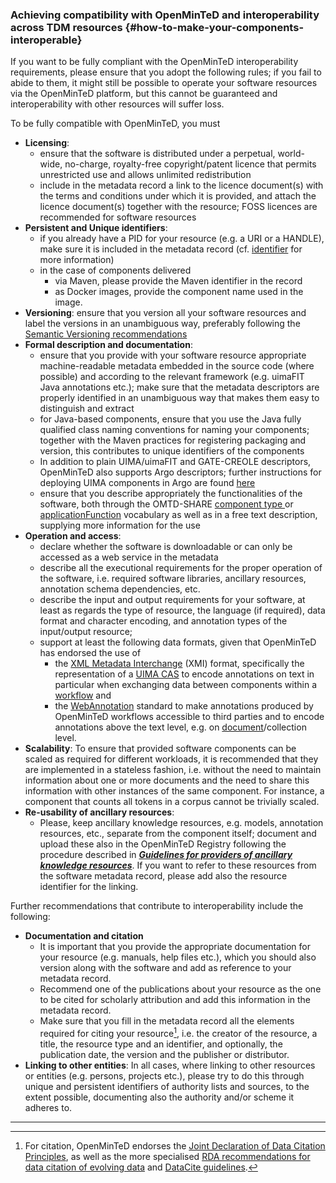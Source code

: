 ### Achieving compatibility with OpenMinTeD and interoperability across TDM resources {#how-to-make-your-components-interoperable}

If you want to be fully compliant with the OpenMinTeD interoperability requirements, please ensure that you adopt the following rules; if you fail to abide to them, it might still be possible to operate your software resources via the OpenMinTeD platform, but this cannot be guaranteed and interoperability with other resources will suffer loss.

To be fully compatible with OpenMinTeD, you must

* **Licensing**:
  * ensure that the software is distributed under a perpetual, world-wide, no-charge, royalty-free copyright/patent licence that permits unrestricted use and allows unlimited redistribution
  * include in the metadata record a link to the licence document\(s\) with the terms and conditions under which it is provided, and attach the licence document\(s\) together with the resource; FOSS licences are recommended for software resources
* **Persistent and Unique identifiers**:
  * if you already have a PID for your resource \(e.g. a URI or a HANDLE\), make sure it is included in the metadata record \(cf. [identifier](/publications_identifier.md) for more information\)
  * in the case of components delivered 
    * via Maven, please provide the Maven identifier in the record
    * as Docker images, provide the component name used in the image.
* **Versioning**: ensure that you version all your software resources and label the versions in an unambiguous way, preferably following the [Semantic Versioning recommendations](http://semver.org)
* **Formal description and documentation**:
  * ensure that you provide with your software resource appropriate machine-readable metadata embedded in the source code \(where possible\) and according to the relevant framework \(e.g. uimaFIT Java annotations etc.\); make sure that the metadata descriptors are properly identified in an unambiguous way that makes them easy to distinguish and extract
  * for Java-based components, ensure that you use the Java fully qualified class naming conventions for naming your components; together with the Maven practices for registering packaging and version, this contributes to unique identifiers of the components
  * In addition to plain UIMA/uimaFIT and GATE-CREOLE descriptors, OpenMinTeD also supports Argo descriptors; further instructions for deploying UIMA components in Argo are found [here](/guidelines_for_providers_of_sw_resources/guide_for_deploying_uima_components_in_.md)
  * ensure that you describe appropriately the functionalities of the software, both through the OMTD-SHARE [component type ](/components_componentType.md) or [applicationFunction](/components_applicationFunction.md) vocabulary as well as in a free text description, supplying more information for the use
* **Operation and access**:
  * declare whether the software is downloadable or can only be accessed as a web service in the metadata
  * describe all the executional requirements for the proper operation of the software, i.e. required software libraries, ancillary resources, annotation schema dependencies, etc.
  * describe the input and output requirements for your software, at least as regards the type of resource, the language \(if required\), data format and character encoding, and annotation types of the input/output resource; 
  * support at least the following data formats, given that OpenMinTeD has endorsed the use of 
    * the [XML Metadata Interchange](http://www.omg.org/spec/XMI/) \(XMI\) format, specifically the representation of a [UIMA CAS](https://uima.apache.org/d/uimaj-2.9.0/references.html#ugr.ref.xmi) to encode annotations on text in particular when exchanging data between components within a [workflow](https://guidelines.openminted.eu/GLOSSARY.html#workflow) and
    * the [WebAnnotation](https://www.w3.org/annotation/) standard to make annotations produced by OpenMinTeD workflows accessible to third parties and to encode annotations above the text level, e.g. on [document](https://guidelines.openminted.eu/GLOSSARY.html#document)/collection level.
* **Scalability**: To ensure that provided software components can be scaled as required for different workloads, it is recommended that they are implemented in a stateless fashion, i.e. without the need to maintain information about one or more documents and the need to share this information with other instances of the same component. For instance, a component that counts all tokens in a corpus cannot be trivially scaled.
* **Re-usability of ancillary resources**:
  * Please, keep ancillary knowledge resources, e.g. models, annotation resources, etc., separate from the component itself; document and upload these also in the OpenMinTeD Registry following the procedure described in [_**Guidelines for providers of ancillary knowledge resources**_](/guidelines_for_providers_of_ancillary_resources/README.md). If you want to refer to these resources from the software metadata record, please add also the resource identifier for the linking.

Further recommendations that contribute to interoperability include the following:

* **Documentation and citation**
  * It is important that you provide the appropriate documentation for your resource \(e.g. manuals, help files etc.\), which you should also version along with the software and add as reference to your metadata record. 
  * Recommend one of the publications about your resource as the one to be cited for scholarly attribution and add this information in the metadata record.
  * Make sure that you fill in the metadata record all the elements required for citing your resource[^1], i.e. the creator of the resource, a title, the resource type and an identifier, and optionally, the publication date, the version and the publisher or distributor.
* **Linking to other entities**: In all cases, where linking to other resources or entities \(e.g. persons, projects etc.\), please try to do this through unique and persistent identifiers of authority lists and sources, to the extent possible, documenting also the authority and/or scheme it adheres to.

---

[^1]: For citation, OpenMinTeD endorses the [Joint Declaration of Data Citation Principles](https://www.force11.org/group/joint-declaration-data-citation-principles-final), as well as the more specialised [RDA recommendations for data citation of evolving data](https://www.rd-alliance.org/system/files/RDA-DC-Recommendations_151020.pdf) and [DataCite guidelines](https://www.datacite.org/cite-your-data.html).

